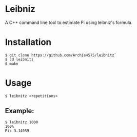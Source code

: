 # Leibniz
A C++ command line tool to estimate Pi using leibniz's formula.

# Installation
```
$ git clone https://github.com/Archie4575/leibnitz`
$ cd leibnitz
$ make
```

# Usage
`$ leibnitz <repetitions>`
## Example:
```
$ leibnitz 1000
100%
Pi: 3.14059
```
